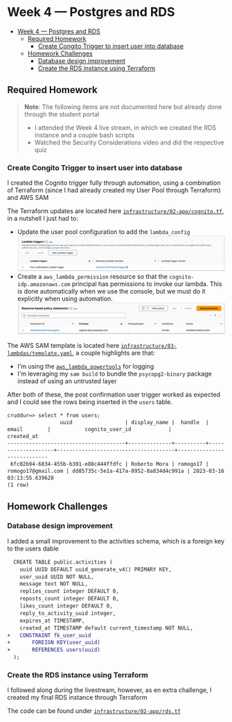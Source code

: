 # Week 4 — Postgres and RDS

- [Week 4 — Postgres and RDS](#week-4--postgres-and-rds)
  - [Required Homework](#required-homework)
    - [Create Congito Trigger to insert user into database](#create-congito-trigger-to-insert-user-into-database)
  - [Homework Challenges](#homework-challenges)
    - [Database design improvement](#database-design-improvement)
    - [Create the RDS instance using Terraform](#create-the-rds-instance-using-terraform)

## Required Homework
> **Note**: The following items are not documented here but already done through the student portal
> - I attended the Week 4 live stream, in which we created the RDS instance and a couple bash scripts
> - Watched the Security Considerations video and did the respective quiz



### Create Congito Trigger to insert user into database

I created the Cognito trigger fully through automation, using a combination of Terraform (since I had already created my User Pool through Terraform) and AWS SAM

The Terraform updates are located here [`infrastructure/02-app/cognito.tf`](../infrastructure/02-app/cognito.tf), in a nutshell I just had to:
* Update the user pool configuration to add the `lambda_config`
  ![](./assets/week4/lambda-trigger.png)
* Create a `aws_lambda_permission` resource so that the `cognito-idp.amazonaws.com` principal has permissions to invoke our lambda. This is done automatically when we use the console, but we must do it explicitly when using automation.
  ![](./assets/week4/lambda-resource-based-policy.png)

The AWS SAM template is located here [`infrastructure/03-lambdas/template.yaml`](../infrastructure/03-lambdas/template.yaml), a couple highlights are that:
* I'm using the [`aws_lambda_powertools`](https://awslabs.github.io/aws-lambda-powertools-python/) for logging
* I'm leveraging my `sam build` to bundle the `psycopg2-binary` package instead of using an untrusted layer

After both of these, the post confirmation user trigger worked as expected and I could see the rows being inserted in the `users` table.
```
cruddur=> select * from users;
                 uuid                 | display_name |  handle  |       email        |           cognito_user_id            |         created_at
--------------------------------------+--------------+----------+--------------------+--------------------------------------+----------------------------
 6fc02b94-6834-455b-b301-e88c444ffdfc | Roberto Mora | romogo17 | romogo17@gmail.com | dd85735c-5e1a-417a-8952-8a834d4c991a | 2023-03-16 03:13:55.639628
(1 row)

```

## Homework Challenges

### Database design improvement

I added a small improvement to the activities schema, which is a foreign key to the users dable

```diff
  CREATE TABLE public.activities (
    uuid UUID DEFAULT uuid_generate_v4() PRIMARY KEY,
    user_uuid UUID NOT NULL,
    message text NOT NULL,
    replies_count integer DEFAULT 0,
    reposts_count integer DEFAULT 0,
    likes_count integer DEFAULT 0,
    reply_to_activity_uuid integer,
    expires_at TIMESTAMP,
    created_at TIMESTAMP default current_timestamp NOT NULL,
+   CONSTRAINT fk_user_uuid
+       FOREIGN KEY(user_uuid)
+       REFERENCES users(uuid)
  );
```

### Create the RDS instance using Terraform
I followed along during the livestream, however, as en extra challenge, I created my final RDS instance through Terraform

The code can be found under [`infrastructure/02-app/rds.tf`](../infrastructure/02-app/rds.tf)
